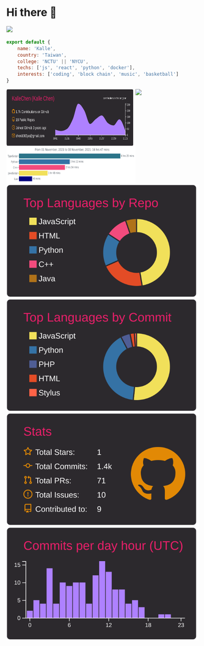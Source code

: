 # Hi there 👋

![](https://komarev.com/ghpvc/?username=kallechen)

```js
export default {
    name: 'Kalle',
    country: 'Taiwan',
    college: 'NCTU' || 'NYCU',
    techs: ['js', 'react', 'python', 'docker'],
    interests: ['coding', 'block chain', 'music', 'basketball']
}
```
<img  width='67%' align='left' height='150' src='./profile-summary-card-output/monokai/0-profile-details.svg'/> 
<img  width='67%' align='left' height='100' src='./images/stat.svg'/>  
<img  width ='30%' src='https://spotify-github-profile.vercel.app/api/view?uid=chen1082yo&cover_image=true&theme=default'>

[![](./profile-summary-card-output/monokai/1-repos-per-language.svg)](https://github.com/vn7n24fzkq/github-profile-summary-cards) [![](./profile-summary-card-output/monokai/2-most-commit-language.svg)](https://github.com/vn7n24fzkq/github-profile-summary-cards)
[![](./profile-summary-card-output/monokai/3-stats.svg)](https://github.com/vn7n24fzkq/github-profile-summary-cards) [![](./profile-summary-card-output/monokai/4-productive-time.svg)](https://github.com/vn7n24fzkq/github-profile-summary-cards)
